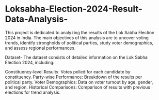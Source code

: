 # Loksabha-Election-2024-Result-Data-Analysis-

This project is dedicated to analyzing the results of the Lok Sabha Election 2024 in India. The main objectives of this analysis are to uncover voting trends, identify strongholds of political parties, study voter demographics, and assess regional performances.

Dataset-
The dataset consists of detailed information on the Lok Sabha Election 2024, including:

Constituency-level Results: Votes polled for each candidate by constituency.
Party-wise Performance: Breakdown of the results per political party.
Voter Demographics: Data on voter turnout by age, gender, and region.
Historical Comparisons: Comparison of results with previous elections for trend analysis.
